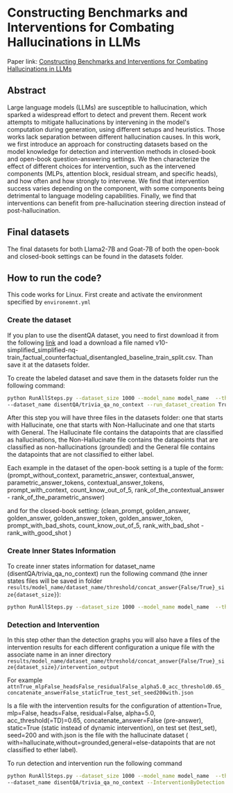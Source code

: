 # Constructing Benchmarks and Interventions for Combating Hallucinations in LLMs

Paper link: [Constructing Benchmarks and Interventions for Combating Hallucinations in LLMs](https://arxiv.org/abs/2404.09971)

## Abstract
Large language models (LLMs) are susceptible to hallucination, which sparked a widespread effort to detect and prevent them. Recent work attempts to mitigate hallucinations by intervening in the model's computation during generation, using different setups and heuristics. Those works lack separation between different hallucination causes. In this work, we first introduce an approach for constructing datasets based on the model knowledge for detection and intervention methods in closed-book and open-book question-answering settings. We then characterize the effect of different choices for intervention, such as the intervened components (MLPs, attention block, residual stream, and specific heads), and how often and how strongly to intervene. We find that intervention success varies depending on the component, with some components being detrimental to language modeling capabilities. Finally, we find that interventions can benefit from pre-hallucination steering direction instead of post-hallucination. 

## Final datasets
The final datasets for both Llama2-7B and Goat-7B of both the open-book and closed-book settings can be found in the datasets folder.

## How to run the code?
This code works for Linux.
First create and activate the environment specified by `environemnt.yml`

### Create the dataset

If you plan to use the disentQA dataset, you need to first download it from the
following [link](https://docs.google.com/document/d/1Z4vA7ifMQTk5YBF3BEYCFSnIvXCYaznLP_7VBcXPEeU/edit#heading=h.3prdi119z3tn)
and load a download a file named
v10-simplified_simplified-nq-train_factual_counterfactual_disentangled_baseline_train_split.csv. Than save it at the
datasets folder.

To create the labeled dataset and save them in the datasets folder run the following command:

```bash
python RunAllSteps.py --dataset_size 1000 --model_name model_name  --threshold 1 
--dataset_name disentQA/trivia_qa_no_context --run_dataset_creation True  
```

After this step you will have three files in the datasets folder: one that starts with Hallucinate, one that starts with
Non-Hallucinate and one that starts with General. The Hallucinate file contains the datapoints that are classified as
hallucinations, the Non-Hallucinate file contains the datapoints that are classified as non-hallucinations (grounded)
and the General file contains the datapoints that are not classified to either label.

Each example in the dataset of the open-book setting is a tuple of the form: (prompt_without_context, parametric_answer, contextual_answer,
parametric_answer_tokens, contextual_answer_tokens, prompt_with_context,
                         count_know_out_of_5, rank_of_the_contextual_answer - rank_of_the_parametric_answer) 

and for the closed-book setting:  (clean_prompt, golden_answer, golden_answer, golden_answer_token, golden_answer_token,
                         prompt_with_bad_shots, count_know_out_of_5,
                         rank_with_bad_shot - rank_with_good_shot
                         )

### Create Inner States Information

To create inner states information for dataset_name (disentQA/trivia_qa_no_context) run the following command (the inner
states files will be saved in folder
```results/model_name/dataset_name/threshold/concat_answer{False/True}_size{dataset_size}```):

```bash
python RunAllSteps.py --dataset_size 1000 --model_name model_name  --threshold 1 --dataset_name dataset_name --run_initial_test True
```

### Detection and Intervention

In this step other than the detection graphs you will also have a files of the intervention results for each different
configuration a unique file with the associate name in an inner
directory  ```results/model_name/dataset_name/threshold/concat_answer{False/True}_size{dataset_size}/intervention_output```

For example
```attnTrue_mlpFalse_headsFalse_residualFalse_alpha5.0_acc_threshold0.65_concatenate_answerFalse_staticTrue_test_set_seed200with.json```

Is a file with the intervention results for the configuration of attention=True, mlp=False, heads=False, residual=False,
alpha=5.0, acc_threshold(=TD)=0.65, concatenate_answer=False (pre-answer), static=True (static instead of dynamic
intervention), on test set (test_set), seed=200 and with.json is the file with the hallucinate dataset (
with=hallucinate,without=grounded,general=else-datapoints that are not classified to ether label).

To run detection and intervention run the following command

```bash
python RunAllSteps.py --dataset_size 1000 --model_name model_name  --threshold 1
--dataset_name disentQA/trivia_qa_no_context --InterventionByDetection True --alpha 5 --threshold_acc 0.65 --static_intervention True --seed 200
```
